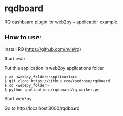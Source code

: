 rqdboard
========

RQ dashboard plugin for web2py + application example.

## How to use:

Install RQ (https://github.com/nvie/rq)

Start redis

Put this application in web2py applications folder

```console
$ cd <web2py_folder>/applications
$ git clone https://github.com/rpedroso/rqdboard
$ cd <web2py_folder>
$ python applications/rqdboard/rq_worker.py
```

Start web2py

Go to http://localhost:8000/rqdboard

